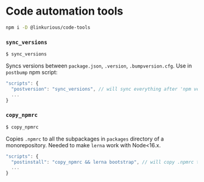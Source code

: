 # Code automation tools

```sh
npm i -D @linkurious/code-tools
```

### `sync_versions`

```sh
$ sync_versions
```

Syncs versions between `package.json`, `.version`, `.bumpversion.cfg`. Use in `postbump` npm script:

```js
"scripts": {
  "postversion": "sync_versions", // will sync everything after 'npm version ...'
  ...
}
```

### `copy_npmrc`

```sh
$ copy_npmrc
```

Copies `.npmrc` to all the subpackages in `packages` directory of a monorepository. Needed to make `lerna` work with Node<16.x.

```js
"scripts": {
  "postinstall": "copy_npmrc && lerna bootstrap", // will copy .npmrc to all subpackages
  ...
}
```
